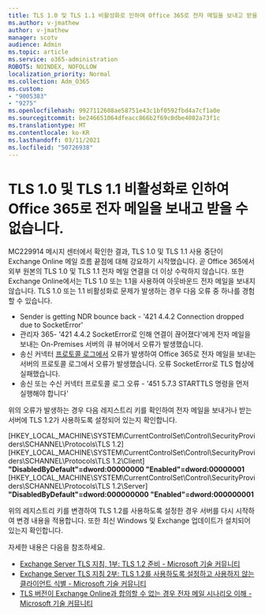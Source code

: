 ```yaml
---
title: TLS 1.0 및 TLS 1.1 비활성화로 인하여 Office 365로 전자 메일을 보내고 받을 수 없습니다.
ms.author: v-jmathew
author: v-jmathew
manager: scotv
audience: Admin
ms.topic: article
ms.service: o365-administration
ROBOTS: NOINDEX, NOFOLLOW
localization_priority: Normal
ms.collection: Adm_O365
ms.custom:
- "9005383"
- "9275"
ms.openlocfilehash: 9927112608ae58751e43c1bf0592fbd4a7cf1a0e
ms.sourcegitcommit: be246651064dfeacc866b2f69c0dbe4002a73f1c
ms.translationtype: MT
ms.contentlocale: ko-KR
ms.lasthandoff: 03/11/2021
ms.locfileid: "50726938"
---
```

# <a name="unable-to-sendreceive-email-tofrom-office-365-because-of-the-tls-10-and-tls-11-disablement"></a>TLS 1.0 및 TLS 1.1 비활성화로 인하여 Office 365로 전자 메일을 보내고 받을 수 없습니다.

MC229914 메시지 센터에서 확인한 결과, TLS 1.0 및 TLS 1.1 사용 중단이 Exchange Online 메일 흐름 끝점에 대해 강요하기 시작했습니다. 곧 Office 365에서 외부 원본의 TLS 1.0 및 TLS 1.1 전자 메일 연결을 더 이상 수락하지 않습니다. 또한 Exchange Online에서는 TLS 1.0 또는 1.1을 사용하여 아웃바운드 전자 메일을 보내지 않습니다. TLS 1.0 또는 1.1 비활성화로 문제가 발생하는 경우 다음 오류 중 하나를 경험할 수 있습니다.

- Sender is getting NDR bounce back - '421 4.4.2 Connection dropped due to SocketError'
- 관리자 365- '421 4.4.2 SocketError로 인해 연결이 끊어졌다'에게 전자 메일을 보내는 On-Premises 서버의 큐 뷰어에서 오류가 발생했습니다.
- 송신 커넥터 [프로토콜 로그에서](https://docs.microsoft.com/exchange/mail-flow/connectors/protocol-logging) 오류가 발생하여 Office 365로 전자 메일을 보내는 서버의 프로토콜 로그에서 오류가 발생했습니다. 오류 SocketError로 TLS 협상에 실패했습니다.
- 송신 또는 수신 커넥터 프로토콜 로그 오류 - '451 5.7.3 STARTTLS 명령을 먼저 실행해야 합니다'

위의 오류가 발생하는 경우 다음 레지스트리 키를 확인하여 전자 메일을 보내거나 받는 서버에 TLS 1.2가 사용하도록 설정되어 있는지 확인합니다.

[HKEY_LOCAL_MACHINE\SYSTEM\CurrentControlSet\Control\SecurityProviders\SCHANNEL\Protocols\TLS 1.2] [HKEY_LOCAL_MACHINE\SYSTEM\CurrentControlSet\Control\SecurityProviders\SCHANNEL\Protocols\TLS 1.2\Client] **"DisabledByDefault"=dword:00000000 "Enabled"=dword:00000001** [HKEY_LOCAL_MACHINE\SYSTEM\CurrentControlSet\Control\SecurityProviders\SCHANNEL\Protocols\TLS 1.2\Server] **"DisabledByDefault"=dword:000000000 "Enabled"=dword:000000001**

위의 레지스트리 키를 변경하여 TLS 1.2를 사용하도록 설정한 경우 서버를 다시 시작하여 변경 내용을 적용합니다. 또한 최신 Windows 및 Exchange 업데이트가 설치되어 있는지 확인합니다.

자세한 내용은 다음을 참조하세요.

- [Exchange Server TLS 지침, 1부: TLS 1.2 준비 - Microsoft 기술 커뮤니티](https://techcommunity.microsoft.com/t5/exchange-team-blog/exchange-server-tls-guidance-part-1-getting-ready-for-tls-1-2/ba-p/607649)
- [Exchange Server TLS 지침 2부: TLS 1.2를 사용하도록 설정하고 사용하지 않는 클라이언트 식별 - Microsoft 기술 커뮤니티](https://techcommunity.microsoft.com/t5/exchange-team-blog/exchange-server-tls-guidance-part-2-enabling-tls-1-2-and/ba-p/607761)
- [TLS 버전이 Exchange Online과 합의할 수 없는 경우 전자 메일 시나리오 이해 - Microsoft 기술 커뮤니티](https://techcommunity.microsoft.com/t5/exchange-team-blog/understanding-email-scenarios-if-tls-versions-cannot-be-agreed/ba-p/2065089)
